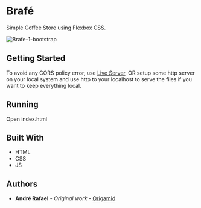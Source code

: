 # Brafé

Simple Coffee Store using Flexbox CSS.

![Brafe-1-bootstrap](https://user-images.githubusercontent.com/52302576/82130566-dd35ad00-97a2-11ea-8c72-99abe8cee88a.png)


## Getting Started

To avoid any CORS policy error, use [Live Server](https://marketplace.visualstudio.com/items?itemName=ritwickdey.LiveServer), OR setup some http server on your local system and use http to your localhost to serve the files if you want to keep everything local.

## Running

Open index.html

## Built With

* HTML
* CSS
* JS

## Authors

* **André Rafael** - *Original work* - [Origamid](https://www.origamid.com/)
